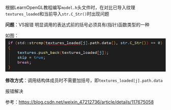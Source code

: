 根据LearnOpenGL教程编写`model.h`头文件时，在对比已导入纹理`textures_loaded`和当前导入`str.C_Str()`时出现问题

**问题**：VS报错 明显调用的表达式前的括号必须具有(指针)函数类型的一种

如图：![Alt text](../img/VS报错-明显调用的表达式前的括号必须具有指针或函数类型的一种.png)

**修改方式**：调用结构体成员时不需要加括号，即`textures_loaded[j].path.data`

报错解决

参考：https://blog.csdn.net/weixin_47212736/article/details/117675058
